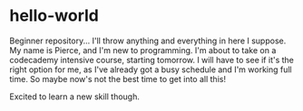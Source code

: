 # hello-world
Beginner repository... I'll throw anything and everything in here I suppose.
My name is Pierce, and I'm new to programming. I'm about to take on a codecademy intensive course, starting tomorrow.
I will have to see if it's the right option for me, as I've already got a busy schedule and I'm working full time. So maybe now's not the best time to get into all this!

Excited to learn a new skill though.
